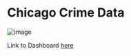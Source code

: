 # Chicago Crime Data

![image](https://user-images.githubusercontent.com/116851632/231937558-6b912ca8-c3ea-476d-8b16-21b3ee0f8ec2.png)

Link to Dashboard [here](https://public.tableau.com/views/ChicagoCrimeDashboard_16813557083570/MainDashboard?:language=en-US&publish=yes&:display_count=n&:origin=viz_share_link)
